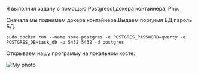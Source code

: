 Я выполнил задачу с помощью Postgresql,докера контайнера, Php.

Сначала мы поднимем докера контайнера.Выдаем порт,имя БД,пароль БД.

``` 
sudo docker run --name some-postgres -e POSTGRES_PASSWORD=qwerty -e POSTGRES_DB=task_db -p 5432:5432 -d postgres
```

Открываем нашу программу на локальном хосте:

![My photo](/images/1.png)



